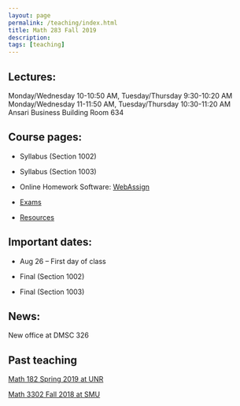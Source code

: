 ```yaml
---
layout: page
permalink: /teaching/index.html
title: Math 283 Fall 2019
description: 
tags: [teaching]
---
```


## Lectures: 

Monday/Wednesday 10-10:50 AM, Tuesday/Thursday    9:30-10:20 AM <br /> 
Monday/Wednesday 11-11:50 AM, Tuesday/Thursday   10:30-11:20 AM <br />
Ansari Business Building Room 634

## Course pages:

* Syllabus (Section 1002)

* Syllabus (Section 1003)

* Online Homework Software: [WebAssign](https://www.webassign.net/)

* <a href="/teaching/math283f19/exams/index.html">Exams</a>

* <a href="/teaching/math283f19/resources/index.html">Resources</a>

## Important dates:

* Aug 26 – First day of class

* Final (Section 1002) 
 
* Final (Section 1003) 

## News:

New office at DMSC 326

## Past teaching

<a href="/teaching/math182s19/index.html">Math 182 Spring 2019 at UNR</a>

<a href="/teaching/math3302f18/index.html">Math 3302 Fall 2018 at SMU</a>












